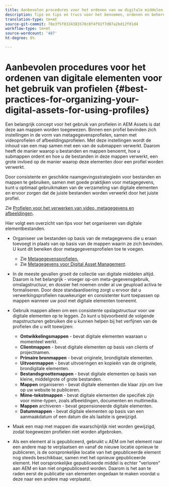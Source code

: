 ```yaml
---
title: Aanbevolen procedures voor het ordenen van uw digitale middelen voor het gebruik van profielen
description: Tips en tips en trucs voor het benoemen, ordenen en beheren van metagegevens voor bestanden met digitale elementen.
translation-type: tm+mt
source-git-commit: 78e3f5f0324383578c8f4f91f7d07a2bd12f01d4
workflow-type: tm+mt
source-wordcount: '487'
ht-degree: 0%

---
```



# Aanbevolen procedures voor het ordenen van digitale elementen voor het gebruik van profielen {#best-practices-for-organizing-your-digital-assets-for-using-profiles}

Een belangrijk concept voor het gebruik van profielen in AEM Assets is dat deze aan mappen worden toegewezen. Binnen een profiel bevinden zich instellingen in de vorm van metagegevensprofielen, samen met videoprofielen of afbeeldingsprofielen. Met deze instellingen wordt de inhoud van een map samen met een van de submappen verwerkt. Daarom heeft de manier waarop u bestanden en mappen benoemt, hoe u submappen ordent en hoe u de bestanden in deze mappen verwerkt, een grote invloed op de manier waarop deze elementen door een profiel worden verwerkt.

Door consistente en geschikte naamgevingsstrategieën voor bestanden en mappen te gebruiken, samen met goede praktijken voor metagegevens, kunt u optimaal gebruikmaken van de verzameling van digitale elementen en ervoor zorgen dat de juiste bestanden worden verwerkt door het juiste profiel.

Zie [Profielen voor het verwerken van video, metagegevens en afbeeldingen](processing-profiles.md).

Hier volgt een overzicht van tips voor het organiseren van digitale elementbestanden.

* Organiseer uw bestanden op basis van de metagegevens die u eraan toevoegt in plaats van op basis van de mappen waarin ze zich bevinden. U kunt dit bereiken door metagegevensprofielen toe te voegen.

   * Zie [Metagegevensprofielen.](/help/assets/metadata-profiles.md)
   * Zie [Metagegevens voor Digital Asset Management](/help/assets/manage-metadata.md).

* In de meeste gevallen groeit de collectie van digitale middelen altijd. Daarom is het belangrijk - vroeger op-om meta-gegevensgebruik, omslagstructuur, en dossier het noemen onder al uw geupload activa te formaliseren. Door deze standaardisering zorgt u ervoor dat u verwerkingsprofielen nauwkeuriger en consistenter kunt toepassen op mappen wanneer uw pool met digitale elementen toeneemt.
* Gebruik mappen alleen om een consistente opslagstructuur voor uw digitale elementen op te leggen. Zo kunt u bijvoorbeeld de volgende mapstructuren gebruiken die u kunnen helpen bij het verfijnen van de profielen die u wilt toewijzen:

   * **Ontwikkelingsmappen** - bevat digitale elementen waaraan u momenteel werkt.
   * **Clientmappen** - bevat digitale elementen op basis van clients of projectnamen.
   * **Primaire bronmappen** - bevat originele, brondigitale elementen.
   * **Uitvoermappen** - bevat uitvoeringen en kopieën van de originele, brondigitale elementen.
   * **Bestandsgroottemappen** - bevat digitale elementen op basis van kleine, middelgrote of grote bestanden.
   * **Mappen** organiseren - bevat digitale elementen die klaar zijn om live op uw website te publiceren.
   * **Mime-tekstmappen** - bevat digitale elementen die specifiek zijn voor mime-typen, zoals afbeeldingen, documenten en multimedia.
   * **Mappen** archiveren - bevat gepensioneerde digitale elementen.
   * **Datummappen** - bevat digitale elementen op basis van een aanmaakdatum of een datum die als laatste is gewijzigd.

* Maak een map met mappen die waarschijnlijk niet worden gewijzigd, zodat toegewezen profielen niet worden afgebroken.
* Als een element al is gepubliceerd, gebruikt u AEM om het element naar een andere map te verplaatsen en vanaf de nieuwe locatie opnieuw te publiceren, is de oorspronkelijke locatie van het gepubliceerde element nog steeds beschikbaar, samen met het opnieuw gepubliceerde element. Het oorspronkelijke gepubliceerde middel is echter &quot;verloren&quot; aan AEM en kan niet ongepubliceerd worden. Daarom is het aan te raden eerst de publicatie van elementen ongedaan te maken voordat u deze naar een andere map verplaatst.

